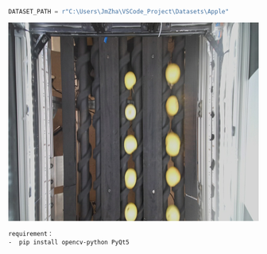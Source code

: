 ```python
DATASET_PATH = r"C:\Users\JmZha\VSCode_Project\Datasets\Apple"

```

<div style="text-align: center;">
<img alt="img.png" height="400" src="doc/fig/motion_blur_example.png" width="650"/>
</div>

```bash
requirement：
-  pip install opencv-python PyQt5

```